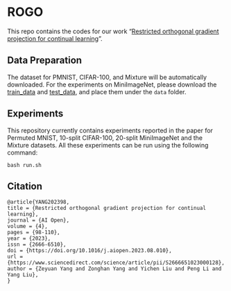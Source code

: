 # ROGO
This repo contains the codes for our work “[Restricted orthogonal gradient projection for continual learning](https://www.sciencedirect.com/science/article/pii/S2666651023000128)”.


## Data Preparation

The dataset for PMNIST, CIFAR-100, and Mixture will be automatically downloaded. For the experiments on MiniImageNet, please download the [train_data](https://drive.google.com/file/d/1fm6TcKIwELbuoEOOdvxq72TtUlZlvGIm/view) and [test_data](https://drive.google.com/file/d/1RA-MluRWM4fqxG9HQbQBBVVjDddYPCri/view), and place them under the `data` folder.

## Experiments

This repository currently contains experiments reported in the paper for Permuted MNIST, 10-split CIFAR-100, 20-split MiniImageNet and the Mixture datasets. All these experiments can be run using the following command:

```
bash run.sh
```

## Citation

```
@article{YANG202398,
title = {Restricted orthogonal gradient projection for continual learning},
journal = {AI Open},
volume = {4},
pages = {98-110},
year = {2023},
issn = {2666-6510},
doi = {https://doi.org/10.1016/j.aiopen.2023.08.010},
url = {https://www.sciencedirect.com/science/article/pii/S2666651023000128},
author = {Zeyuan Yang and Zonghan Yang and Yichen Liu and Peng Li and Yang Liu},
}
```